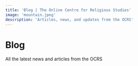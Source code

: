 ```yaml
---
title: 'Blog | The Online Centre for Religious Studies'
image: 'mountain.jpeg'
description: 'Articles, news, and updates from the OCRS'
---
```

# Blog

All the latest news and articles from the OCRS
